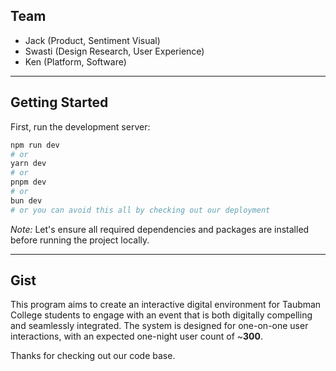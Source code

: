 ## Team

- Jack (Product, Sentiment Visual)
- Swasti (Design Research, User Experience)
- Ken (Platform, Software)

---

## Getting Started  

First, run the development server:  

```bash
npm run dev
# or 
yarn dev
# or
pnpm dev
# or
bun dev
# or you can avoid this all by checking out our deployment
```

*Note:* Let's ensure all required dependencies and packages are installed before running the project locally.  

---

## Gist  

This program aims to create an interactive digital environment for Taubman College students to engage with an event that is both digitally compelling and seamlessly integrated. The system is designed for one-on-one user interactions, with an expected one-night user count of ~**300**.  

Thanks for checking out our code base.
